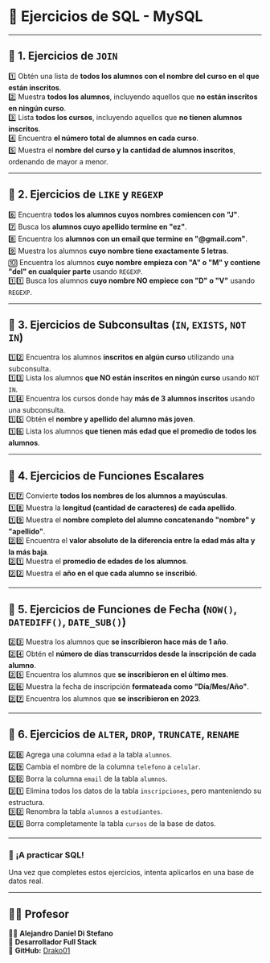 # **📌 Ejercicios de SQL - MySQL**  

---

## **📌 1. Ejercicios de `JOIN`**  

1️⃣ Obtén una lista de **todos los alumnos con el nombre del curso en el que están inscritos**.  
2️⃣ Muestra **todos los alumnos**, incluyendo aquellos que **no están inscritos en ningún curso**.  
3️⃣ Lista **todos los cursos**, incluyendo aquellos que **no tienen alumnos inscritos**.  
4️⃣ Encuentra **el número total de alumnos en cada curso**.  
5️⃣ Muestra el **nombre del curso y la cantidad de alumnos inscritos**, ordenando de mayor a menor.  

---

## **📌 2. Ejercicios de `LIKE` y `REGEXP`**  

6️⃣ Encuentra **todos los alumnos cuyos nombres comiencen con "J"**.  
7️⃣ Busca los **alumnos cuyo apellido termine en "ez"**.  
8️⃣ Encuentra los **alumnos con un email que termine en "@gmail.com"**.  
9️⃣ Muestra los alumnos **cuyo nombre tiene exactamente 5 letras**.  
🔟 Encuentra los alumnos **cuyo nombre empieza con "A" o "M" y contiene "del" en cualquier parte** usando `REGEXP`.  
1️⃣1️⃣ Busca los alumnos **cuyo nombre NO empiece con "D" o "V"** usando `REGEXP`.  

---

## **📌 3. Ejercicios de Subconsultas (`IN`, `EXISTS`, `NOT IN`)**  

1️⃣2️⃣ Encuentra los alumnos **inscritos en algún curso** utilizando una subconsulta.  
1️⃣3️⃣ Lista los alumnos **que NO están inscritos en ningún curso** usando `NOT IN`.  
1️⃣4️⃣ Encuentra los cursos donde hay **más de 3 alumnos inscritos** usando una subconsulta.  
1️⃣5️⃣ Obtén el **nombre y apellido del alumno más joven**.  
1️⃣6️⃣ Lista los alumnos **que tienen más edad que el promedio de todos los alumnos**.  

---

## **📌 4. Ejercicios de Funciones Escalares**  

1️⃣7️⃣ Convierte **todos los nombres de los alumnos a mayúsculas**.  
1️⃣8️⃣ Muestra la **longitud (cantidad de caracteres) de cada apellido**.  
1️⃣9️⃣ Muestra el **nombre completo del alumno concatenando "nombre" y "apellido"**.  
2️⃣0️⃣ Encuentra el **valor absoluto de la diferencia entre la edad más alta y la más baja**.  
2️⃣1️⃣ Muestra el **promedio de edades de los alumnos**.  
2️⃣2️⃣ Muestra el **año en el que cada alumno se inscribió**.  

---

## **📌 5. Ejercicios de Funciones de Fecha (`NOW()`, `DATEDIFF()`, `DATE_SUB()`)**  

2️⃣3️⃣ Muestra los alumnos que **se inscribieron hace más de 1 año**.  
2️⃣4️⃣ Obtén el **número de días transcurridos desde la inscripción de cada alumno**.  
2️⃣5️⃣ Encuentra los alumnos que **se inscribieron en el último mes**.  
2️⃣6️⃣ Muestra la fecha de inscripción **formateada como "Día/Mes/Año"**.  
2️⃣7️⃣ Encuentra los alumnos que **se inscribieron en 2023**.  

---

## **📌 6. Ejercicios de `ALTER`, `DROP`, `TRUNCATE`, `RENAME`**  

2️⃣8️⃣ Agrega una columna `edad` a la tabla `alumnos`.  
2️⃣9️⃣ Cambia el nombre de la columna `telefono` a `celular`.  
3️⃣0️⃣ Borra la columna `email` de la tabla `alumnos`.  
3️⃣1️⃣ Elimina todos los datos de la tabla `inscripciones`, pero manteniendo su estructura.  
3️⃣2️⃣ Renombra la tabla `alumnos` a `estudiantes`.  
3️⃣3️⃣ Borra completamente la tabla `cursos` de la base de datos.  

---

### 🚀 **¡A practicar SQL!**  

Una vez que completes estos ejercicios, intenta aplicarlos en una base de datos real.  

---

## 🧑‍🏫 Profesor  

👨‍💻 **Alejandro Daniel Di Stefano**  
📌 **Desarrollador Full Stack**  
🔗 **GitHub:** [Drako01](https://github.com/Drako01)  
